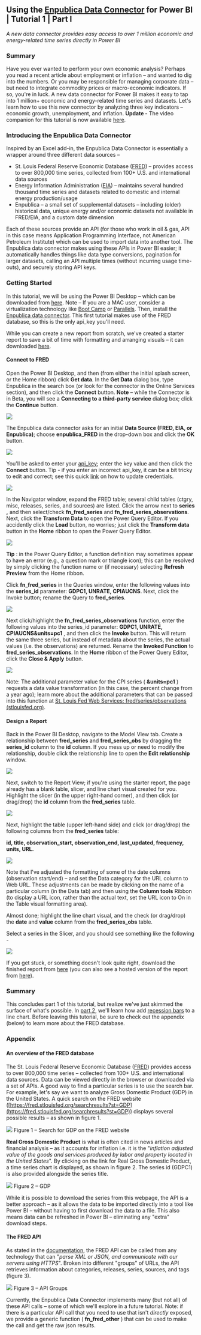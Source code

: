 ## Using the [Enpublica Data Connector](https://github.com/tylerchessman/PBI_FRED_EIA) for Power BI | Tutorial 1 | Part I

_A new data connector provides easy access to over 1 million economic and energy-related time series directly in Power BI_

### Summary

Have you ever wanted to perform your own economic analysis? Perhaps you read a recent article about employment or inflation – and wanted to dig into the numbers. Or you may be responsible for managing corporate data – but need to integrate commodity prices or macro-economic indicators. If so, you're in luck. A new data connector for Power BI makes it easy to tap into 1 million+ economic and energy-related time series and datasets. Let's learn how to use this new connector by analyzing three key indicators – economic growth, unemployment, and inflation.   **Update -** The video companion for this tutorial is now available [here](https://youtu.be/7bKQuYYUSZ0).

### Introducing the Enpublica Data Connector

Inspired by an Excel add-in, the Enpublica Data Connector is essentially a wrapper around three different data sources –

- St. Louis Federal Reserve Economic Database ([FRED](https://fredhelp.stlouisfed.org/fred/about/about-fred/what-is-fred/)) – provides access to over 800,000 time series, collected from 100+ U.S. and international data sources
- Energy Information Administration ([EIA](https://www.eia.gov/opendata/documentation.php)) – maintains several hundred thousand time series and datasets related to domestic and internal energy production/usage
- Enpublica – a small set of supplemental datasets – including (older) historical data, unique energy and/or economic datasets not available in FRED/EIA, and a custom date dimension

Each of these sources provide an API (for those who work in oil & gas, API in this case means Application Programming Interface, not American Petroleum Institute) which can be used to import data into another tool. The Enpublica data connector makes using these APIs in Power BI easier; it automatically handles things like data type conversions, pagination for larger datasets, calling an API multiple times (without incurring usage time-outs), and securely storing API keys.

### Getting Started

In this tutorial, we will be using the Power BI Desktop – which can be downloaded from [here](https://powerbi.microsoft.com/en-us/desktop/). Note – If you are a MAC user, consider a virtualization technology like [Boot Camp](https://support.apple.com/en-us/HT201468#:~:text=How%20to%20install%20Windows%2010%20on%20Mac%201,the%20Boot%20Camp%20installer%20in%20Windows%20See%20More.) or [Parallels](https://www.parallels.com/). Then, install the [Enpublica data connector](https://github.com/tylerchessman/PBI_FRED_EIA).  This first tutorial makes use of the FRED database, so this is the only api\_key you'll need.

While you can create a new report from scratch, we've created a starter report to save a bit of time with formatting and arranging visuals – it can downloaded [here](https://github.com/tylerchessman/PBI_FRED_EIA/raw/main/Tutorials/1_Part1/Enpublica_Tutorial1_Part1_Begin.pbix).

#### Connect to FRED

Open the Power BI Desktop, and then (from either the initial splash screen, or the Home ribbon) click **Get data**. In the **Get Data** dialog box, type Enpublica in the search box (or look for the connector in the Online Services section), and then click the **Connect** button. **Note** – while the Connector is in Beta, you will see a **Connecting to a third-party service** dialog box; click the **Continue** button.

![](./images/Tutorial1_Part1_1.jpg)

The Enpublica data connector asks for an initial **Data Source (FRED, EIA, or Enpublica)**; choose **enpublica\_FRED** in the drop-down box and click the **OK** button.

![](./images/Tutorial1_Part1_2.jpg)

You'll be asked to enter your [api\_key](https://fred.stlouisfed.org/docs/api/api_key.html); enter the key value and then click the **Connect** button. Tip - if you enter an incorrect api\_key, it can be a bit tricky to edit and correct; see this quick [link](./FixConnErrors.md) on how to update credentials.

![](./images/Tutorial1_Part1_3.jpg)

In the Navigator window, expand the FRED table; several child tables (ctgry, misc, releases, series, and sources) are listed. Click the arrow next to **series** **,** and then select/check **fn\_fred\_series** and **fn\_fred\_series\_observations**. Next, click the **Transform Data** to open the Power Query Editor. If you accidently click the **Load** button, no worries; just click the **Transform data** button in the **Home** ribbon to open the Power Query Editor.

![](./images/Tutorial1_Part1_4.jpg)

**Tip** : in the Power Query Editor, a function definition may sometimes appear to have an error (e.g., a question mark or triangle icon); this can be resolved by simply clicking the function name or (if necessary) selecting **Refresh Preview** from the Home ribbon.

Click **fn\_fred\_series** in the Queries window, enter the following values into the **series\_id** parameter: **GDPC1, UNRATE, CPIAUCNS**. Next, click the Invoke button; rename the Query to **fred\_series**.

![](./images/Invoke_Fred_Series.gif)

Next click/highlight the **fn\_fred\_series\_observations** function, enter the following values into the series\_id parameter: **GDPC1, UNRATE, CPIAUCNS&units=pc1** , and then click the **Invoke** button. This will return the same three series, but instead of metadata about the series, the actual values (i.e. the observations) are returned. Rename the **Invoked Function** to **fred\_series\_observations**. In the **Home** ribbon of the Power Query Editor, click the **Close & Apply** button.

![](./images/Tutorial1_Part1_5.jpg)

Note: The additional parameter value for the CPI series ( **&units=pc1** ) requests a data value transformation (in this case, the percent change from a year ago); learn more about the additional parameters that can be passed into this function at [St. Louis Fed Web Services: fred/series/observations (stlouisfed.org)](https://fred.stlouisfed.org/docs/api/fred/series_observations.html#units).

#### Design a Report

Back in the Power BI Desktop, navigate to the Model View tab. Create a relationship between **fred\_series** and **fred\_series\_obs** by dragging the **series\_id** column to the **id** column. If you mess up or need to modify the relationship, double click the relationship line to open the **Edit relationship** window.

![](./images/PBI_CreateRelationship.gif)

Next, switch to the Report View; if you're using the starter report, the page already has a blank table, slicer, and line chart visual created for you. Highlight the slicer (in the upper right-hand corner), and then click (or drag/drop) the **id** column from the **fred\_series** table.

![](./images/Tutorial1_Part1_6.jpg)

Next, highlight the table (upper left-hand side) and click (or drag/drop) the following columns from the **fred\_series** table:

**id, title, observation\_start, observation\_end, last\_updated, frequency, units, URL.**

![](./images/Tutorial1_Part1_7.jpg)

Note that I've adjusted the formatting of some of the date columns (observation start/end) – and set the Data category for the URL column to Web URL. These adjustments can be made by clicking on the name of a particular column (in the Data tab) and then using the **Column tools** Ribbon (to display a URL icon, rather than the actual text, set the URL icon to On in the Table visual formatting area).

Almost done; highlight the line chart visual, and the check (or drag/drop) the **date** and **value** column from the **fred\_series\_obs** table.

Select a series in the Slicer, and you should see something like the following -

![](./images/Tutorial1_Part1_8.jpg)

If you get stuck, or something doesn't look quite right, download the finished report from [here](https://github.com/tylerchessman/PBI_FRED_EIA/raw/main/Tutorials/1_Part1/Enpublica_Tutorial1_Part1_Finish.pbix) (you can also see a hosted version of the report from [here](https://app.powerbi.com/view?r=eyJrIjoiM2NlOWFiN2QtYTQ0NS00NWY4LTg3OWMtYmVjNjhhNzhjMDkxIiwidCI6IjRmY2YxMGM2LWVjODEtNDhkYy1iNzZjLTJjM2Q2MDAxN2M1YSIsImMiOjZ9&embedImagePlaceholder=true)).

### Summary

This concludes part 1 of this tutorial, but realize we've just skimmed the surface of what's possible. In [part 2](https://github.com/tylerchessman/PBI_FRED_EIA/tree/main/Tutorials/1_Part2), we'll learn how add [recession bars](https://fred.stlouisfed.org/series/GDPC1) to a line chart. Before leaving this tutorial, be sure to check out the appendix (below) to learn more about the FRED database.

### Appendix

#### An overview of the FRED database

The St. Louis Federal Reserve Economic Database ([FRED](https://fredhelp.stlouisfed.org/fred/about/about-fred/what-is-fred/)) provides access to over 800,000 time series – collected from 100+ U.S. and international data sources. Data can be viewed directly in the browser or downloaded via a set of APIs. A good way to find a particular series is to use the search bar. For example, let's say we want to analyze Gross Domestic Product (GDP) in the United States. A quick search on the FRED website ([https://fred.stlouisfed.org/searchresults?st=GDP](https://fred.stlouisfed.org/searchresults?st=GDP)) displays several possible results – as shown in figure 1.

![](./images/Tutorial1_Part1_Fred1.jpg)
Figure 1 – Search for GDP on the FRED website


**Real Gross Domestic Product** is what is often cited in news articles and financial analysis – as it accounts for inflation i.e. it is the "_inflation adjusted value of the goods and services produced by labor and property located in the United States_". By clicking on the link for Real Gross Domestic Product, a time series chart is displayed, as shown in figure 2. The series id (GDPC1) is also provided alongside the series title.

![](./images/Tutorial1_Part1_Fred2.jpg)
Figure 2 – GDP

While it is possible to download the series from this webpage, the API is a better approach – as it allows the data to be imported directly into a tool like Power BI – without having to first download the data to a file. This also means data can be refreshed in Power BI – eliminating any "extra" download steps.

#### The FRED API

As stated in the [documentation](https://fred.stlouisfed.org/docs/api/fred/), the FRED API can be called from any technology that can "_parse XML or JSON, and communicate with our servers using HTTPS_". Broken into different "groups" of URLs, the API retrieves information about categories, releases, series, sources, and tags (figure 3).

![](./images/Tutorial1_Part1_Fred3.jpg)
Figure 3 – API Groups


Currently, the Enpublica Data Connector implements many (but not all) of these API calls – some of which we'll explore in a future tutorial. Note: if there is a particular API call that you need to use that isn't _directly_ exposed, we provide a generic function ( **fn\_fred\_other** ) that can be used to make the call and get the raw json results.
